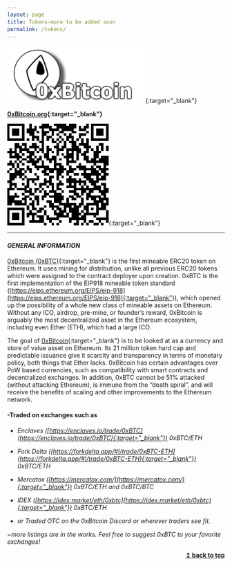 ```yaml
---
layout: page
title: Tokens-more to be added soon
permalink: /tokens/
---
```



[![0xBitcoin.org](/images/0xbtc-email.png)](https://0xbitcoin.org){:target="_blank"}

**[0xBitcoin.org](https://www.0xbitcoin.org){:target="_blank"}**

[![Contract QR-code](/images/0xBitcoin/contractQRC.png)](https://etherscan.io/address/0xb6ed7644c69416d67b522e20bc294a9a9b405b31){:target="_blank"}

--------------------------------

#### *GENERAL INFORMATION*

[0xBitcoin (0xBTC)](https://0xbitcoin.org){:target="_blank"} is the first mineable ERC20 token on Ethereum. It uses mining for distribution, unlike all previous ERC20 tokens which were assigned to the contract deployer upon creation. 0xBTC is the first implementation of the EIP918 mineable token standard ([https://eips.ethereum.org/EIPS/eip-918](https://eips.ethereum.org/EIPS/eip-918){:target="_blank"}), which opened up the possibility of a whole new class of mineable assets on Ethereum. Without any ICO, airdrop, pre-mine, or founder’s reward, 0xBitcoin is arguably the most decentralized asset in the Ethereum ecosystem, including even Ether (ETH), which had a large ICO.

The goal of [0xBitcoin](https://0xbitcoin.org){:target="_blank"} is to be looked at as a currency and store of value asset on Ethereum. Its 21 million token hard cap and predictable issuance give it scarcity and transparency in terms of monetary policy, both things that Ether lacks. 0xBitcoin has certain advantages over PoW based currencies, such as compatibility with smart contracts and decentralized exchanges. In addition, 0xBTC cannot be 51% attacked (without attacking Ethereum), is immune from the “death spiral”, and will receive the benefits of scaling and other improvements to the Ethereum network.

#### -Traded on exchanges such as

* *Enclaves ([https://enclaves.io/trade/0xBTC](https://enclaves.io/trade/0xBTC){:target="_blank"}) 0xBTC/ETH*

* *Fork Delta ([https://forkdelta.app/#!/trade/0xBTC-ETH](https://forkdelta.app/#!/trade/0xBTC-ETH){:target="_blank"}) 0xBTC/ETH*

* *Mercatox ([https://mercatox.com/](https://mercatox.com/){:target="_blank"}) 0xBTC/ETH and 0xBTC/BTC*

* *IDEX ([https://idex.market/eth/0xbtc](https://idex.market/eth/0xbtc){:target="_blank"}) 0xBTC/ETH*

* *or Traded OTC on the 0xBitcoin Discord or wherever traders see fit.*

 *~more listings are in the works. Feel free to suggest 0xBTC to your favorite exchanges!*
 &nbsp;
 <div align="right">
    <b><a href="#general-information">↥ back to top</a></b>
 </div>
